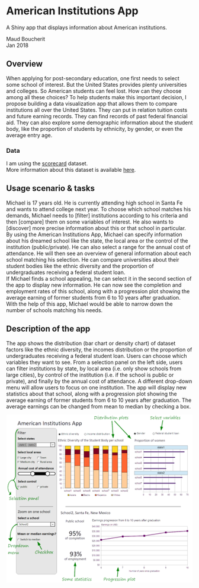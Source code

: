 # American Institutions App
A Shiny app that displays information about American institutions.

Maud Boucherit   
Jan 2018   

## Overview

When applying for post-secondary education, one first needs to select some school of interest. But the United States provides plenty universities and colleges. So American students can feel lost. How can they choose among all these choices? To help students make this important decision, I propose building a data visualization app that allows them to compare institutions all over the United States. They can put in relation tuition costs and future earning records. They can find records of past federal financial aid. They can also explore some demographic information about the student body, like the proportion of students by ethnicity, by gender, or even the average entry age.

### Data

I am using the [scorecard](data/scorecard.csv) dataset.   
More information about this dataset is available [here](data/README.md).

## Usage scenario & tasks

Michael is 17 years old. He is currently attending high school in Santa Fe and wants to attend college next year. To choose which school matches his demands, Michael needs to [filter] institutions according to his criteria and then [compare] them on some variables of interest. He also wants to [discover] more precise information about this or that school in particular. By using the American Institutions App, Michael can specify information about his dreamed school like the state, the local area or the control of the institution (public/private). He can also select a range for the annual cost of attendance. He will then see an overview of general information about each school matching his selection. He can compare universities about their student bodies like the ethnic diversity and the proportion of undergraduates receiving a federal student loan.    
If Michael finds a school appealing, he can select it in the second section of the app to display new information. He can now see the completion and employment rates of this school, along with a progression plot showing the average earning of former students from 6 to 10 years after graduation. With the help of this app, Michael would be able to narrow down the number of schools matching his needs.

## Description of the app

The app shows the distribution (bar chart or density chart) of dataset factors like the ethnic diversity, the incomes distribution or the proportion of undergraduates receiving a federal student loan. Users can choose which variables they want to see. From a selection panel on the left side, users can filter institutions by state, by local area (i.e. only show schools from large cities), by control of the institution (i.e. if the school is public or private), and finally by the annual cost of attendance. A different drop-down menu will allow users to focus on one institution. The app will display new statistics about that school, along with a progression plot showing the average earning of former students from 6 to 10 years after graduation. The average earnings can be changed from mean to median by checking a box.   

![](sketch.png)
